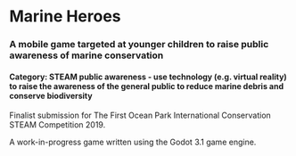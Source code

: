 # Marine Heroes
### A mobile game targeted at younger children to raise public awareness of marine conservation
#### Category: STEAM public awareness - use technology (e.g. virtual reality) to raise the awareness of the general public to reduce marine debris and conserve biodiversity
Finalist submission for The First Ocean Park International Conservation STEAM Competition 2019.

A work-in-progress game written using the Godot 3.1 game engine.
